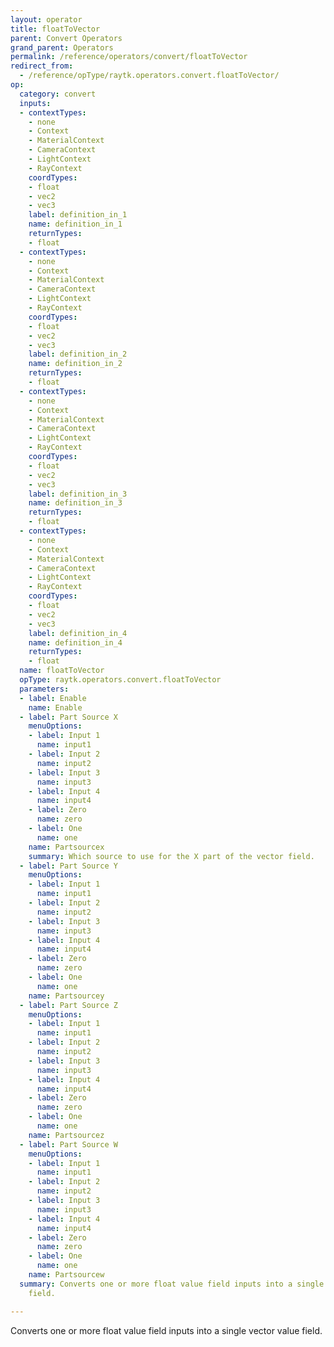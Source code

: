```yaml
---
layout: operator
title: floatToVector
parent: Convert Operators
grand_parent: Operators
permalink: /reference/operators/convert/floatToVector
redirect_from:
  - /reference/opType/raytk.operators.convert.floatToVector/
op:
  category: convert
  inputs:
  - contextTypes:
    - none
    - Context
    - MaterialContext
    - CameraContext
    - LightContext
    - RayContext
    coordTypes:
    - float
    - vec2
    - vec3
    label: definition_in_1
    name: definition_in_1
    returnTypes:
    - float
  - contextTypes:
    - none
    - Context
    - MaterialContext
    - CameraContext
    - LightContext
    - RayContext
    coordTypes:
    - float
    - vec2
    - vec3
    label: definition_in_2
    name: definition_in_2
    returnTypes:
    - float
  - contextTypes:
    - none
    - Context
    - MaterialContext
    - CameraContext
    - LightContext
    - RayContext
    coordTypes:
    - float
    - vec2
    - vec3
    label: definition_in_3
    name: definition_in_3
    returnTypes:
    - float
  - contextTypes:
    - none
    - Context
    - MaterialContext
    - CameraContext
    - LightContext
    - RayContext
    coordTypes:
    - float
    - vec2
    - vec3
    label: definition_in_4
    name: definition_in_4
    returnTypes:
    - float
  name: floatToVector
  opType: raytk.operators.convert.floatToVector
  parameters:
  - label: Enable
    name: Enable
  - label: Part Source X
    menuOptions:
    - label: Input 1
      name: input1
    - label: Input 2
      name: input2
    - label: Input 3
      name: input3
    - label: Input 4
      name: input4
    - label: Zero
      name: zero
    - label: One
      name: one
    name: Partsourcex
    summary: Which source to use for the X part of the vector field.
  - label: Part Source Y
    menuOptions:
    - label: Input 1
      name: input1
    - label: Input 2
      name: input2
    - label: Input 3
      name: input3
    - label: Input 4
      name: input4
    - label: Zero
      name: zero
    - label: One
      name: one
    name: Partsourcey
  - label: Part Source Z
    menuOptions:
    - label: Input 1
      name: input1
    - label: Input 2
      name: input2
    - label: Input 3
      name: input3
    - label: Input 4
      name: input4
    - label: Zero
      name: zero
    - label: One
      name: one
    name: Partsourcez
  - label: Part Source W
    menuOptions:
    - label: Input 1
      name: input1
    - label: Input 2
      name: input2
    - label: Input 3
      name: input3
    - label: Input 4
      name: input4
    - label: Zero
      name: zero
    - label: One
      name: one
    name: Partsourcew
  summary: Converts one or more float value field inputs into a single vector value
    field.

---
```



Converts one or more float value field inputs into a single vector value field.